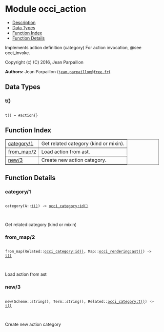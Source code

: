 

# Module occi_action #
* [Description](#description)
* [Data Types](#types)
* [Function Index](#index)
* [Function Details](#functions)

Implements action definition (category)
For action invocation, @see occi_invoke.

Copyright (c) (C) 2016, Jean Parpaillon

__Authors:__ Jean Parpaillon ([`jean.parpaillon@free.fr`](mailto:jean.parpaillon@free.fr)).

<a name="types"></a>

## Data Types ##




### <a name="type-t">t()</a> ###


<pre><code>
t() = #action{}
</code></pre>

<a name="index"></a>

## Function Index ##


<table width="100%" border="1" cellspacing="0" cellpadding="2" summary="function index"><tr><td valign="top"><a href="#category-1">category/1</a></td><td>Get related category (kind or mixin).</td></tr><tr><td valign="top"><a href="#from_map-2">from_map/2</a></td><td>Load action from ast.</td></tr><tr><td valign="top"><a href="#new-3">new/3</a></td><td>Create new action category.</td></tr></table>


<a name="functions"></a>

## Function Details ##

<a name="category-1"></a>

### category/1 ###

<pre><code>
category(A::<a href="#type-t">t()</a>) -&gt; <a href="occi_category.md#type-id">occi_category:id()</a>
</code></pre>
<br />

Get related category (kind or mixin)

<a name="from_map-2"></a>

### from_map/2 ###

<pre><code>
from_map(Related::<a href="occi_category.md#type-id">occi_category:id()</a>, Map::<a href="occi_rendering.md#type-ast">occi_rendering:ast()</a>) -&gt; <a href="#type-t">t()</a>
</code></pre>
<br />

Load action from ast

<a name="new-3"></a>

### new/3 ###

<pre><code>
new(Scheme::string(), Term::string(), Related::<a href="occi_category.md#type-t">occi_category:t()</a>) -&gt; <a href="#type-t">t()</a>
</code></pre>
<br />

Create new action category

